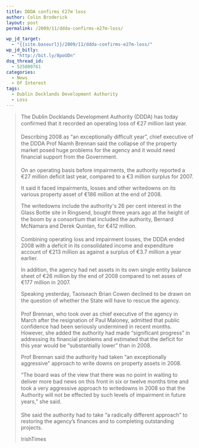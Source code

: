 ```yaml
---
title: DDDA confirms €27m loss
author: Colin Broderick
layout: post
permalink: /2009/11/ddda-confirms-e27m-loss/

wp_jd_target:
  - "{{site.baseurl}}/2009/11/ddda-confirms-e27m-loss/"
wp_jd_bitly:
  - "http://bit.ly/8poUDn"
dsq_thread_id:
  - 525800761
categories:
  - News
  - Of Interest
tags:
  - Dublin Docklands Development Authority
  - Loss
---
```

> <p style="line-height: 18px; margin-top: 0px; margin-right: 0px; margin-bottom: 18px; margin-left: 0px;">
>   The Dublin Docklands Development Authority (DDDA) has today confirmed that it recorded an operating loss of €27 million last year.
> </p>
> 
> <p style="line-height: 18px; margin-top: 0px; margin-right: 0px; margin-bottom: 18px; margin-left: 0px;">
>   Describing 2008 as “an exceptionally difficult year”, chief executive of the DDDA Prof Niamh Brennan said the collapse of the property market posed huge problems for the agency and it would need financial support from the Government.
> </p>
> 
> On an operating basis before impairments, the authority reported a €27 million deficit last year, compared to a €3 million surplus for 2007.
> 
> It said it faced impairments, losses and other writedowns on its various property asset of €186 million at the end of 2008.
> 
> <p style="line-height: 18px; margin-top: 0px; margin-right: 0px; margin-bottom: 18px; margin-left: 0px;">
>   The writedowns include the authority's 26 per cent interest in the Glass Bottle site in Ringsend, bought three years ago at the height of the boom by a consortium that included the authority, Bernard McNamara and Derek Quinlan, for €412 million.
> </p>
> 
> Combining operating loss and impairment losses, the DDDA ended 2008 with a deficit in its consolidated income and expenditure account of €213 million as against a surplus of €3.7 million a year earlier.
> 
> In addition, the agency had net assets in its own single entity balance sheet of €26 million by the end of 2008 compared to net asses of €177 million in 2007.
> 
> <p style="line-height: 18px; margin-top: 0px; margin-right: 0px; margin-bottom: 18px; margin-left: 0px;">
>   Speaking yesterday, Taoiseach Brian Cowen declined to be drawn on the question of whether the State will have to rescue the agency.
> </p>
> 
> Prof Brennan, who took over as chief executive of the agency in March after the resignation of Paul Maloney, admitted that public confidence had been seriously undermined in recent months. However, she added the authority had made &#8220;significant progress&#8221; in addressing its financial problems and estimated that the deficit for this year would be &#8220;substantially lower&#8221; than in 2008.
> 
> Prof Brennan said the authority had taken “an exceptionally aggressive” approach to write downs on property assets in 2008.
> 
> <p style="line-height: 18px; margin-top: 0px; margin-right: 0px; margin-bottom: 18px; margin-left: 0px;">
>   “The board was of the view that there was no point in waiting to deliver more bad news on this front in six or twelve months time and took a very aggressive approach to writedowns in 2008 so that the Authority will not be effected by such levels of impairment in future years,” she said.
> </p>
> 
> She said the authority had to take &#8220;a radically different approach&#8221; to restoring the agency&#8217;s finances and to completing outstanding projects.
> 
> <p style="line-height: 18px; margin-top: 0px; margin-right: 0px; margin-bottom: 18px; margin-left: 0px;">
>   IrishTimes
> </p>

